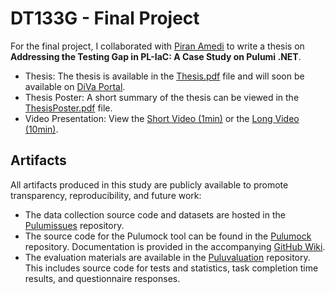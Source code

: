 # DT133G - Final Project

For the final project, I collaborated with [Piran Amedi](https://github.com/amedipiran) to write a thesis on **Addressing the Testing Gap in PL-IaC: A Case Study on Pulumi .NET**. 

- Thesis: The thesis is available in the [Thesis.pdf](./Thesis.pdf) file and will soon be available on [DiVa Portal](https://www.diva-portal.org/smash/search.jsf?dswid=640).
- Thesis Poster: A short summary of the thesis can be viewed in the [ThesisPoster.pdf](./ThesisPoster.pdf) file.
- Video Presentation: View the [Short Video (1min)](./VideoPresentation-1min.mp4) or the [Long Video (10min)](VideoPresentation-10min.mp4).

## Artifacts

All artifacts produced in this study are publicly available to promote transparency, reproducibility, and future work:
- The data collection source code and datasets are hosted in the [Pulumissues](https://github.com/Pulumock/Pulumissues) repository.
- The source code for the Pulumock tool can be found in the [Pulumock](https://github.com/Pulumock/Pulumock) repository. Documentation is provided in the accompanying [GitHub Wiki](https://github.com/Pulumock/Pulumock/wiki).
- The evaluation materials are available in the [Puluvaluation](https://github.com/Pulumock/Puluvaluation) repository. This includes source code for tests and statistics, task completion time results, and questionnaire responses.
